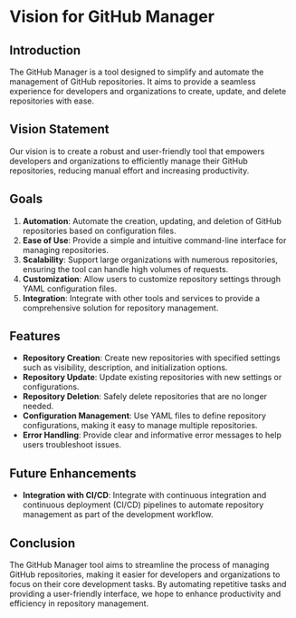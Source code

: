 # Vision for GitHub Manager

## Introduction

The GitHub Manager is a tool designed to simplify and automate the management of GitHub repositories. It aims to provide a seamless experience for developers and organizations to create, update, and delete repositories with ease.

## Vision Statement

Our vision is to create a robust and user-friendly tool that empowers developers and organizations to efficiently manage their GitHub repositories, reducing manual effort and increasing productivity.

## Goals

1. **Automation**: Automate the creation, updating, and deletion of GitHub repositories based on configuration files.
2. **Ease of Use**: Provide a simple and intuitive command-line interface for managing repositories.
3. **Scalability**: Support large organizations with numerous repositories, ensuring the tool can handle high volumes of requests.
4. **Customization**: Allow users to customize repository settings through YAML configuration files.
5. **Integration**: Integrate with other tools and services to provide a comprehensive solution for repository management.

## Features

- **Repository Creation**: Create new repositories with specified settings such as visibility, description, and initialization options.
- **Repository Update**: Update existing repositories with new settings or configurations.
- **Repository Deletion**: Safely delete repositories that are no longer needed.
- **Configuration Management**: Use YAML files to define repository configurations, making it easy to manage multiple repositories.
- **Error Handling**: Provide clear and informative error messages to help users troubleshoot issues.

## Future Enhancements
- **Integration with CI/CD**: Integrate with continuous integration and continuous deployment (CI/CD) pipelines to automate repository management as part of the development workflow.

## Conclusion

The GitHub Manager tool aims to streamline the process of managing GitHub repositories, making it easier for developers and organizations to focus on their core development tasks. By automating repetitive tasks and providing a user-friendly interface, we hope to enhance productivity and efficiency in repository management.
